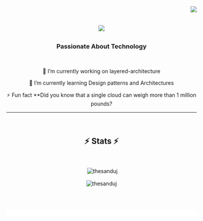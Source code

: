 <img align="right" src="https://visitor-badge.laobi.icu/badge?page_id=ThesanduJ.ThesanduJ" />

<h1 align="center">
    <img src="https://readme-typing-svg.herokuapp.com/?font=Righteous&size=35&center=true&vCenter=true&width=500&height=70&duration=4000&lines=Hi+There!+👋;+I'm+Thesandu!;" />
</h1>

<h3 align="center">Passionate About Technology</h3>

<br/>

<div align="center">
 
 🔭 I’m currently working on layered-architecture
 
 🌱 I’m currently learning Design patterns and Architectures

⚡ Fun fact **Did you know that a single cloud can weigh more than 1 million pounds? 

 </div>
 


<hr/>

<br/>


<h2 align="center">⚡ Stats ⚡</h2>
<br>
<div align=center>
  <p>&nbsp;<img align="center" src="https://github-readme-stats.vercel.app/api?username=thesanduj&show_icons=true&locale=en" alt="thesanduj" /></p>

<p><img align="center" src="https://github-readme-streak-stats.herokuapp.com/?user=thesanduj&" alt="thesanduj" /></p>

</div>

<br/><br/>

![logo](212284100-561aa473-3905-4a80-b561-0d28506553ee.gif)

<br/>


<br/>
